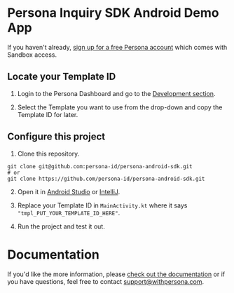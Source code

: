 # Persona Inquiry SDK Android Demo App

If you haven't already, [sign up for a free Persona account](https://withpersona.com/dashboard/signup) which comes with Sandbox access.

## Locate your Template ID

1. Login to the Persona Dashboard and go to the [Development section](https://withpersona.com/dashboard/development).

2. Select the Template you want to use from the drop-down and copy the Template ID for later.

## Configure this project

1. Clone this repository.

```
git clone git@github.com:persona-id/persona-android-sdk.git
# or
git clone https://github.com/persona-id/persona-android-sdk.git
```

2. Open it in [Android Studio](https://developer.android.com/studio) or [IntelliJ](https://www.jetbrains.com/idea/download/).

3. Replace your Template ID in `MainActivity.kt` where it says `"tmpl_PUT_YOUR_TEMPLATE_ID_HERE"`.

4. Run the project and test it out.

# Documentation

If you'd like the more information, please [check out the documentation](https://docs.withpersona.com/docs/native-mobile-sdks) or if you have questions, feel free to contact support@withpersona.com.
